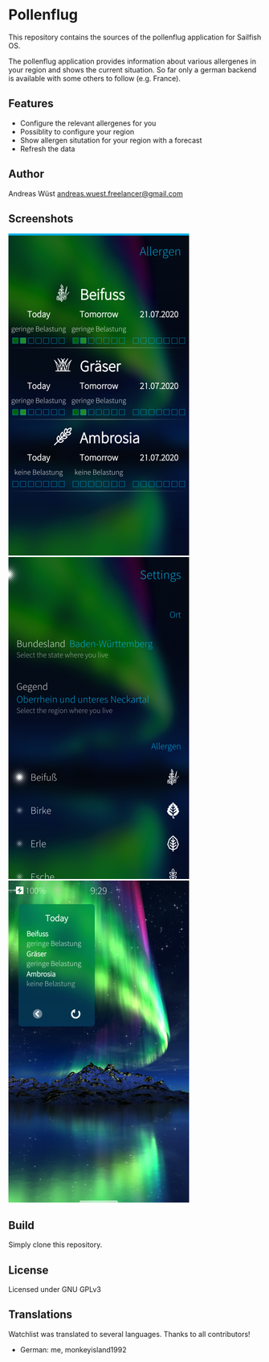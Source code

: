 # Pollenflug

This repository contains the sources of the pollenflug application for Sailfish OS.

The pollenflug application provides information about various allergenes in your
region and shows the current situation. So far only a german backend is available
with some others to follow (e.g. France).

## Features

- Configure the relevant allergenes for you
- Possiblity to configure your region
- Show allergen situtation for your region with a forecast
- Refresh the data


## Author
Andreas Wüst [andreas.wuest.freelancer@gmail.com](mailto:andreas.wuest.freelancer@gmail.com)

## Screenshots

![Overview](/screenshots/overview.png?raw=true "Overview")
![Settings](/screenshots/settings.png?raw=true "Settings")
![Cover page](/screenshots/cover.png?raw=true "Cover page")


## Build
Simply clone this repository.

## License
Licensed under GNU GPLv3

## Translations

Watchlist was translated to several languages. Thanks to all contributors!
- German: me, monkeyisland1992


